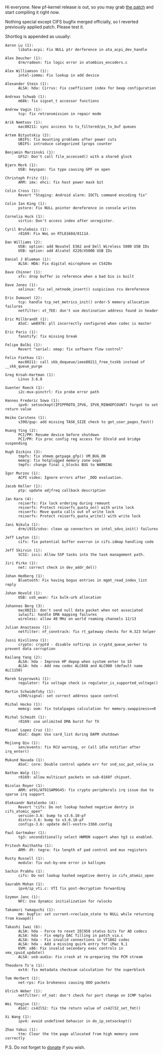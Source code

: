 Hi everyone. New pf-kernel release is out, so you may grab [the patch](http://pf.natalenko.name/sources/3.6/patch-3.6.10-pf.bz2) and start compiling it right now.  
  
Nothing special except CIFS bugfix merged officially, so I reverted previously applied patch. Please test it.  
  
Shortlog is appended as usually:  
  

    
    
    Aaron Lu (1):  
          libata-acpi: Fix NULL ptr derference in ata_acpi_dev_handle  
      
    Alex Deucher (1):  
          drm/radeon: fix logic error in atombios_encoders.c  
      
    Alex Williamson (1):  
          intel-iommu: Fix lookup in add device  
      
    Alexander Stein (1):  
          ALSA: hda: Cirrus: Fix coefficient index for beep configuration  
      
    Andreas Schwab (1):  
          m68k: fix sigset_t accessor functions  
      
    Andrew Vagin (1):  
          tcp: fix retransmission in repair mode  
      
    Arik Nemtsov (1):  
          mac80211: sync acccess to tx_filtered/ps_tx_buf queues  
      
    Artem Bityutskiy (2):  
          UBIFS: fix mounting problems after power cuts  
          UBIFS: introduce categorized lprops counter  
      
    Benjamin Marzinski (1):  
          GFS2: Don't call file_accessed() with a shared glock  
      
    Bjørn Mork (1):  
          USB: keyspan: fix typo causing GPF on open  
      
    Christoph Fritz (1):  
          ARM: imx: ehci: fix host power mask bit  
      
    Colin Cross (1):  
          Revert "Staging: Android alarm: IOCTL command encoding fix"  
      
    Colin Ian King (1):  
          pstore: Fix NULL pointer dereference in console writes  
      
    Cornelia Huck (1):  
          virtio: Don't access index after unregister.  
      
    Cyril Brulebois (1):  
          r8169: Fix WoL on RTL8168d/8111d.  
      
    Dan Williams (2):  
          USB: option: add Novatel E362 and Dell Wireless 5800 USB IDs  
          USB: option: add Alcatel X220/X500D USB IDs  
      
    Daniel J Blueman (1):  
          ALSA: HDA: Fix digital microphone on CS420x  
      
    Dave Chinner (1):  
          xfs: drop buffer io reference when a bad bio is built  
      
    Dave Jones (1):  
          selinux: fix sel_netnode_insert() suspicious rcu dereference  
      
    Eric Dumazet (2):  
          tcp: handle tcp_net_metrics_init() order-5 memory allocation failures  
          netfilter: xt_TEE: don't use destination address found in header  
      
    Eric Millbrandt (1):  
          ASoC: wm8978: pll incorrectly configured when codec is master  
      
    Eric Paris (1):  
          fanotify: fix missing break  
      
    Felipe Balbi (1):  
          Revert "serial: omap: fix software flow control"  
      
    Felix Fietkau (1):  
          mac80211: call skb_dequeue/ieee80211_free_txskb instead of __skb_queue_purge  
      
    Greg Kroah-Hartman (1):  
          Linux 3.6.8  
      
    Guenter Roeck (1):  
          i2c-mux-pinctrl: Fix probe error path  
      
    Hannes Frederic Sowa (1):  
          ipv6: setsockopt(IPIPPROTO_IPV6, IPV6_MINHOPCOUNT) forgot to set return value  
      
    Heiko Carstens (1):  
          s390/gup: add missing TASK_SIZE check to get_user_pages_fast()  
      
    Huang Ying (2):  
          PCI/PM: Resume device before shutdown  
          PCI/PM: Fix proc config reg access for D3cold and bridge suspending  
      
    Hugh Dickins (3):  
          tmpfs: fix shmem_getpage_gfp() VM_BUG_ON  
          memcg: fix hotplugged memory zone oops  
          tmpfs: change final i_blocks BUG to WARNING  
      
    Igor Murzov (1):  
          ACPI video: Ignore errors after _DOD evaluation.  
      
    Jacob Keller (1):  
          ptp: update adjfreq callback description  
      
    Jan Kara (4):  
          reiserfs: Fix lock ordering during remount  
          reiserfs: Protect reiserfs_quota_on() with write lock  
          reiserfs: Move quota calls out of write lock  
          reiserfs: Protect reiserfs_quota_write() with write lock  
      
    Jani Nikula (1):  
          drm/i915/sdvo: clean up connectors on intel_sdvo_init() failures  
      
    Jeff Layton (1):  
          cifs: fix potential buffer overrun in cifs.idmap handling code  
      
    Jeff Skirvin (1):  
          SCSI: isci: Allow SSP tasks into the task management path.  
      
    Jiri Pirko (1):  
          net: correct check in dev_addr_del()  
      
    Johan Hedberg (1):  
          Bluetooth: Fix having bogus entries in mgmt_read_index_list reply  
      
    Johan Hovold (1):  
          USB: usb_wwan: fix bulk-urb allocation  
      
    Johannes Berg (3):  
          mac80211: don't send null data packet when not associated  
          iwlwifi: handle DMA mapping failures  
          wireless: allow 40 MHz on world roaming channels 12/13  
      
    Julian Anastasov (1):  
          netfilter: nf_conntrack: fix rt_gateway checks for H.323 helper  
      
    Jussi Kivilinna (1):  
          crypto: cryptd - disable softirqs in cryptd_queue_worker to prevent data corruption  
      
    Kailang Yang (2):  
          ALSA: hda - Improve HP depop when system enter to S3  
          ALSA: hda - Add new codec ALC668 and ALC900 (default name ALC1150)  
      
    Marek Szyprowski (1):  
          regulator: fix voltage check in regulator_is_supported_voltage()  
      
    Martin Schwidefsky (1):  
          s390/signal: set correct address space control  
      
    Michal Hocko (1):  
          memcg: oom: fix totalpages calculation for memory.swappiness==0  
      
    Michal Schmidt (1):  
          r8169: use unlimited DMA burst for TX  
      
    Misael Lopez Cruz (1):  
          ASoC: dapm: Use card_list during DAPM shutdown  
      
    Mojiong Qiu (1):  
          xen/events: fix RCU warning, or Call idle notifier after irq_enter()  
      
    Mukund Navada (1):  
          ASoC: core: Double control update err for snd_soc_put_volsw_sx  
      
    Nathan Walp (1):  
          r8169: allow multicast packets on sub-8168f chipset.  
      
    Nicolas Royer (1):  
          ARM: at91/AT91SAM9G45: fix crypto peripherals irq issue due to sparse irq support  
      
    Oleksandr Natalenko (4):  
          Revert "cifs: Do not lookup hashed negative dentry in cifs_atomic_open"  
          version-3.6: bump to v3.6.10-pf  
          distro-3.6: bump to v3.6.10-pf  
          configs-3.6: update dell-vostro-3360.config  
      
    Paul Gortmaker (1):  
          tg3: unconditionally select HWMON support when tg3 is enabled.  
      
    Pritesh Raithatha (1):  
          ARM: dt: tegra: fix length of pad control and mux registers  
      
    Rusty Russell (1):  
          module: fix out-by-one error in kallsyms  
      
    Sachin Prabhu (1):  
          cifs: Do not lookup hashed negative dentry in cifs_atomic_open  
      
    Saurabh Mohan (1):  
          ipv4/ip_vti.c: VTI fix post-decryption forwarding  
      
    Szymon Janc (1):  
          NFC: Use dynamic initialization for rwlocks  
      
    Takamori Yamaguchi (1):  
          mm: bugfix: set current->reclaim_state to NULL while returning from kswapd()  
      
    Takashi Iwai (6):  
          ALSA: hda - Force to reset IEC958 status bits for AD codecs  
          ALSA: hda - Fix empty DAC filling in patch_via.c  
          ALSA: hda - Fix invalid connections in VT1802 codec  
          ALSA: hda - Add a missing quirk entry for iMac 9,1  
          KVM: x86: Fix invalid secondary exec controls in vmx_cpuid_update()  
          ALSA: usb-audio: Fix crash at re-preparing the PCM stream  
      
    Theodore Ts'o (1):  
          ext4: fix metadata checksum calculation for the superblock  
      
    Tom Herbert (1):  
          net-rps: Fix brokeness causing OOO packets  
      
    Ulrich Weber (1):  
          netfilter: nf_nat: don't check for port change on ICMP tuples  
      
    Wei Yongjun (1):  
          ASoC: cs42l52: fix the return value of cs42l52_set_fmt()  
      
    Xi Wang (1):  
          ipv4: avoid undefined behavior in do_ip_setsockopt()  
      
    Zhao Yakui (1):  
          ttm: Clear the ttm page allocated from high memory zone correctly

  
  
P.S. Do not forget to [donate](http://pf.natalenko.name/donate.php) if you wish.
